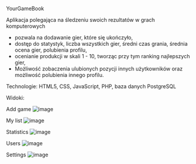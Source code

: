 YourGameBook

Aplikacja polegająca na śledzeniu swoich rezultatów w grach komputerowych
- pozwala na dodawanie gier, które się ukończyło,
- dostęp do statystyk, liczba wszystkich gier, średni czas grania, średnia ocena gier, polubienia profilu,
- ocenianie produkcji w skali 1 - 10, tworząc przy tym ranking najlepszych gier,
- Możliwość zobaczenia ulubionych pozycji innych użytkowników oraz możliwość polubienia innego profilu.

Technologie:
HTML5, CSS, JavaScript, PHP, baza danych PostgreSQL

Widoki:

Add game
![image](https://user-images.githubusercontent.com/91953879/215575233-8170628d-b207-4245-af25-bd06ce923ffb.png)

My list
![image](https://user-images.githubusercontent.com/91953879/215575705-629b67d6-0176-4fbc-a634-e84739f8575a.png)

Statistics
![image](https://user-images.githubusercontent.com/91953879/215575752-9c24c2b7-68b9-4d27-8ae2-b9660bb7e8f1.png)

Users
![image](https://user-images.githubusercontent.com/91953879/215575805-9f3be15d-4dda-465b-b209-f5d1c5ce63d2.png)

Settings
![image](https://user-images.githubusercontent.com/91953879/215575872-23024c85-4ed9-45a1-8116-13ad8e7cf141.png)
